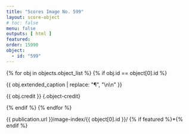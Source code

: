 ```yaml
---
title: "Scores Image No. 599"
layout: score-object
# toc: false
menu: false
outputs: [ html ]
featured: 
order: 15990
object:
  - id: "599"
---
```


{% for obj in objects.object_list %}
{% if obj.id == object[0].id %}

{{ obj.extended_caption | replace: "¶", "\n\n" }}

{{ obj.credit }} {.object-credit}

{% endif %}
{% endfor %}

<div class="object-credit object-url is-print-only">

{{ publication.url }}image-index/{{ object[0].id }}/ {% if featured %}*{% endif %}

</div>
